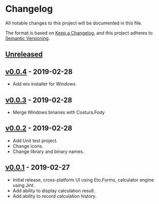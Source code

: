 # Changelog
All notable changes to this project will be documented in this file.

The format is based on [Keep a Changelog](https://keepachangelog.com/en/1.0.0/),
and this project adheres to [Semantic Versioning](https://semver.org/spec/v2.0.0.html).

## [Unreleased]

## [v0.0.4] - 2019-02-28

- Add wix installer for Windows

## [v0.0.3] - 2019-02-28

- Merge Windows binaries with Costura.Fody

## [v0.0.2] - 2019-02-28

- Add Unit test project.
- Change icons.
- Change library and binary names.

## [v0.0.1] - 2019-02-27

- Initial release, cross-platform UI using Eto.Forms, calculator engine using Jint.
- Add ability to display calculation result.
- Add ability to record calculation history.

[Unreleased]: https://github.com/junian/instant-calculator/compare/v0.0.4...HEAD
[v0.0.4]: https://github.com/junian/instant-calculator/compare/v0.0.3...v0.0.4
[v0.0.3]: https://github.com/junian/instant-calculator/compare/v0.0.2...v0.0.3
[v0.0.2]: https://github.com/junian/instant-calculator/compare/v0.0.1...v0.0.2
[v0.0.1]: https://github.com/junian/instant-calculator/compare/v0.0.0...v0.0.1
